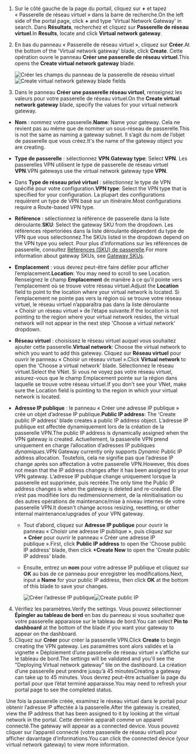 1. <span data-ttu-id="05d9f-101">Sur le côté gauche de la page du portail, cliquez sur **+** et tapez « Passerelle de réseau virtuel » dans la barre de recherche.</span><span class="sxs-lookup"><span data-stu-id="05d9f-101">On the left side of the portal page, click **+** and type 'Virtual Network Gateway' in search.</span></span> <span data-ttu-id="05d9f-102">Dans **Résultats**, recherchez et cliquez sur **Passerelle de réseau virtuel**.</span><span class="sxs-lookup"><span data-stu-id="05d9f-102">In **Results**, locate and click **Virtual network gateway**.</span></span>
2. <span data-ttu-id="05d9f-103">En bas du panneau « Passerelle de réseau virtuel », cliquez sur **Créer**.</span><span class="sxs-lookup"><span data-stu-id="05d9f-103">At the bottom of the 'Virtual network gateway' blade, click **Create**.</span></span> <span data-ttu-id="05d9f-104">Cette opération ouvre le panneau **Créer une passerelle de réseau virtuel**.</span><span class="sxs-lookup"><span data-stu-id="05d9f-104">This opens the **Create virtual network gateway** blade.</span></span>

    <span data-ttu-id="05d9f-105">![Créer les champs du panneau de la passerelle de réseau virtuel](./media/vpn-gateway-add-gw-s2s-rm-portal-include/vnet_gw.png "Nouvelle passerelle")</span><span class="sxs-lookup"><span data-stu-id="05d9f-105">![Create virtual network gateway blade fields](./media/vpn-gateway-add-gw-s2s-rm-portal-include/vnet_gw.png "New gateway")</span></span>

3. <span data-ttu-id="05d9f-106">Dans le panneau **Créer une passerelle réseau virtuel**, renseignez les valeurs pour votre passerelle de réseau virtuel.</span><span class="sxs-lookup"><span data-stu-id="05d9f-106">On the **Create virtual network gateway** blade, specify the values for your virtual network gateway.</span></span>

  - <span data-ttu-id="05d9f-107">**Nom** : nommez votre passerelle.</span><span class="sxs-lookup"><span data-stu-id="05d9f-107">**Name**: Name your gateway.</span></span> <span data-ttu-id="05d9f-108">Cela ne revient pas au même que de nommer un sous-réseau de passerelle.</span><span class="sxs-lookup"><span data-stu-id="05d9f-108">This is not the same as naming a gateway subnet.</span></span> <span data-ttu-id="05d9f-109">Il s’agit du nom de l’objet de passerelle que vous créez.</span><span class="sxs-lookup"><span data-stu-id="05d9f-109">It's the name of the gateway object you are creating.</span></span>
  - <span data-ttu-id="05d9f-110">**Type de passerelle** : sélectionnez **VPN**.</span><span class="sxs-lookup"><span data-stu-id="05d9f-110">**Gateway type**: Select **VPN**.</span></span> <span data-ttu-id="05d9f-111">Les passerelles VPN utilisent le type de passerelle de réseau virtuel **VPN**.</span><span class="sxs-lookup"><span data-stu-id="05d9f-111">VPN gateways use the virtual network gateway type **VPN**.</span></span> 
  - <span data-ttu-id="05d9f-112">Dans **Type de réseau privé virtuel** : sélectionnez le type de VPN spécifié pour votre configuration.</span><span class="sxs-lookup"><span data-stu-id="05d9f-112">**VPN type**: Select the VPN type that is specified for your configuration.</span></span> <span data-ttu-id="05d9f-113">La plupart des configurations requièrent un type de VPN basé sur un itinéraire.</span><span class="sxs-lookup"><span data-stu-id="05d9f-113">Most configurations require a Route-based VPN type.</span></span>
  - <span data-ttu-id="05d9f-114">**Référence** : sélectionnez la référence de passerelle dans la liste déroulante.</span><span class="sxs-lookup"><span data-stu-id="05d9f-114">**SKU**: Select the gateway SKU from the dropdown.</span></span> <span data-ttu-id="05d9f-115">Les références répertoriées dans la liste déroulante dépendent du type de VPN que vous sélectionnez.</span><span class="sxs-lookup"><span data-stu-id="05d9f-115">The SKUs listed in the dropdown depend on the VPN type you select.</span></span> <span data-ttu-id="05d9f-116">Pour plus d’informations sur les références de passerelle, consultez [Références (SKU) de passerelle](../articles/vpn-gateway/vpn-gateway-about-vpn-gateway-settings.md#gwsku).</span><span class="sxs-lookup"><span data-stu-id="05d9f-116">For more information about gateway SKUs, see [Gateway SKUs](../articles/vpn-gateway/vpn-gateway-about-vpn-gateway-settings.md#gwsku).</span></span>
  - <span data-ttu-id="05d9f-117">**Emplacement** : vous devrez peut-être faire défiler pour afficher l’emplacement.</span><span class="sxs-lookup"><span data-stu-id="05d9f-117">**Location**: You may need to scroll to see Location.</span></span> <span data-ttu-id="05d9f-118">Renseignez le champ **Emplacement** de manière à ce qu’il pointe vers l’emplacement où se trouve votre réseau virtuel.</span><span class="sxs-lookup"><span data-stu-id="05d9f-118">Adjust the **Location** field to point to the location where your virtual network is located.</span></span> <span data-ttu-id="05d9f-119">Si l’emplacement ne pointe pas vers la région où se trouve votre réseau virtuel, le réseau virtuel n’apparaîtra pas dans la liste déroulante « Choisir un réseau virtuel » de l’étape suivante.</span><span class="sxs-lookup"><span data-stu-id="05d9f-119">If the location is not pointing to the region where your virtual network resides, the virtual network will not appear in the next step 'Choose a virtual network' dropdown.</span></span>
  - <span data-ttu-id="05d9f-120">**Réseau virtuel** : choisissez le réseau virtuel auquel vous souhaitez ajouter cette passerelle.</span><span class="sxs-lookup"><span data-stu-id="05d9f-120">**Virtual network**: Choose the virtual network to which you want to add this gateway.</span></span> <span data-ttu-id="05d9f-121">Cliquez sur **Réseau virtuel** pour ouvrir le panneau « Choisir un réseau virtuel ».</span><span class="sxs-lookup"><span data-stu-id="05d9f-121">Click **Virtual network** to open the 'Choose a virtual network' blade.</span></span> <span data-ttu-id="05d9f-122">Sélectionnez le réseau virtuel.</span><span class="sxs-lookup"><span data-stu-id="05d9f-122">Select the VNet.</span></span> <span data-ttu-id="05d9f-123">Si vous ne voyez pas votre réseau virtuel, assurez-vous que le champ Emplacement pointe sur la région dans laquelle se trouve votre réseau virtuel.</span><span class="sxs-lookup"><span data-stu-id="05d9f-123">If you don't see your VNet, make sure the Location field is pointing to the region in which your virtual network is located.</span></span>
  - <span data-ttu-id="05d9f-124">**Adresse IP publique** : le panneau « Créer une adresse IP publique » crée un objet d’adresse IP publique.</span><span class="sxs-lookup"><span data-stu-id="05d9f-124">**Public IP address**: The 'Create public IP address' blade creates a public IP address object.</span></span> <span data-ttu-id="05d9f-125">L’adresse IP publique est affectée dynamiquement lors de la création de la passerelle VPN.</span><span class="sxs-lookup"><span data-stu-id="05d9f-125">The public IP address is dynamically assigned when the VPN gateway is created.</span></span> <span data-ttu-id="05d9f-126">Actuellement, la passerelle VPN prend uniquement en charge l’allocation d’adresses IP publiques *dynamiques*.</span><span class="sxs-lookup"><span data-stu-id="05d9f-126">VPN Gateway currently only supports *Dynamic* Public IP address allocation.</span></span> <span data-ttu-id="05d9f-127">Toutefois, cela ne signifie pas que l’adresse IP change après son affectation à votre passerelle VPN.</span><span class="sxs-lookup"><span data-stu-id="05d9f-127">However, this does not mean that the IP address changes after it has been assigned to your VPN gateway.</span></span> <span data-ttu-id="05d9f-128">L’adresse IP publique change uniquement lorsque la passerelle est supprimée, puis recréée.</span><span class="sxs-lookup"><span data-stu-id="05d9f-128">The only time the Public IP address changes is when the gateway is deleted and re-created.</span></span> <span data-ttu-id="05d9f-129">Elle n’est pas modifiée lors du redimensionnement, de la réinitialisation ou des autres opérations de maintenance/mise à niveau internes de votre passerelle VPN.</span><span class="sxs-lookup"><span data-stu-id="05d9f-129">It doesn't change across resizing, resetting, or other internal maintenance/upgrades of your VPN gateway.</span></span>

    - <span data-ttu-id="05d9f-130">Tout d’abord, cliquez sur **Adresse IP publique** pour ouvrir le panneau « Choisir une adresse IP publique », puis cliquez sur **+ Créer** pour ouvrir le panneau « Créer une adresse IP publique ».</span><span class="sxs-lookup"><span data-stu-id="05d9f-130">First, click **Public IP address** to open the 'Choose public IP address' blade, then click **+Create New** to open the 'Create public IP address' blade.</span></span>
    - <span data-ttu-id="05d9f-131">Ensuite, entrez un **nom** pour votre adresse IP publique et cliquez sur **OK** au bas de ce panneau pour enregistrer les modifications.</span><span class="sxs-lookup"><span data-stu-id="05d9f-131">Next, input a **Name** for your public IP address, then click **OK** at the bottom of this blade to save your changes.</span></span>

      <span data-ttu-id="05d9f-132">![Créer l’adresse IP publique](./media/vpn-gateway-add-gw-s2s-rm-portal-include/pip.png "Créer PIP")</span><span class="sxs-lookup"><span data-stu-id="05d9f-132">![Create public IP](./media/vpn-gateway-add-gw-s2s-rm-portal-include/pip.png "Create PIP")</span></span>

4. <span data-ttu-id="05d9f-133">Vérifiez les paramètres.</span><span class="sxs-lookup"><span data-stu-id="05d9f-133">Verify the settings.</span></span> <span data-ttu-id="05d9f-134">Vous pouvez sélectionner **Épingler au tableau de bord** en bas du panneau si vous souhaitez que votre passerelle apparaisse sur le tableau de bord.</span><span class="sxs-lookup"><span data-stu-id="05d9f-134">You can select **Pin to dashboard** at the bottom of the blade if you want your gateway to appear on the dashboard.</span></span> 
5. <span data-ttu-id="05d9f-135">Cliquez sur **Créer** pour créer la passerelle VPN.</span><span class="sxs-lookup"><span data-stu-id="05d9f-135">Click **Create** to begin creating the VPN gateway.</span></span> <span data-ttu-id="05d9f-136">Les paramètres sont alors validés et la vignette « Déploiement d’une passerelle de réseau virtuel » s’affiche sur le tableau de bord.</span><span class="sxs-lookup"><span data-stu-id="05d9f-136">The settings will be validated and you'll see the "Deploying Virtual network gateway" tile on the dashboard.</span></span> <span data-ttu-id="05d9f-137">La création d’une passerelle peut prendre jusqu’à 45 minutes</span><span class="sxs-lookup"><span data-stu-id="05d9f-137">Creating a gateway can take up to 45 minutes.</span></span> <span data-ttu-id="05d9f-138">Vous devrez peut-être actualiser la page du portail pour que l’état terminé apparaisse.</span><span class="sxs-lookup"><span data-stu-id="05d9f-138">You may need to refresh your portal page to see the completed status.</span></span>

<span data-ttu-id="05d9f-139">Une fois la passerelle créée, examinez le réseau virtuel dans le portail pour obtenir l’adresse IP affectée à la passerelle.</span><span class="sxs-lookup"><span data-stu-id="05d9f-139">After the gateway is created, view the IP address that has been assigned to it by looking at the virtual network in the portal.</span></span> <span data-ttu-id="05d9f-140">Cette dernière apparaît comme un appareil connecté.</span><span class="sxs-lookup"><span data-stu-id="05d9f-140">The gateway will appear as a connected device.</span></span> <span data-ttu-id="05d9f-141">Vous pouvez cliquer sur l’appareil connecté (votre passerelle de réseau virtuel) pour afficher davantage d’informations.</span><span class="sxs-lookup"><span data-stu-id="05d9f-141">You can click the connected device (your virtual network gateway) to view more information.</span></span>